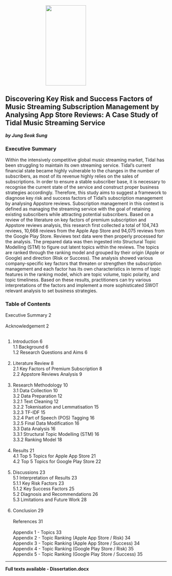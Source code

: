 <style>
  .center {
    display: block;
    margin-left: auto;
    margin-right: auto;
    width: 50%;
  }
</style>

<img src="https://upload.wikimedia.org/wikipedia/en/thumb/2/21/Warwick_Business_School_logo.svg/1200px-Warwick_Business_School_logo.svg.png" width="250" height="250" class="center">

## Discovering Key Risk and Success Factors of Music Streaming Subscription Management by Analysing App Store Reviews: A Case Study of Tidal Music Streaming Service
***by Jung Seok Sung***

### Executive Summary

Within the intensively competitive global music streaming market, Tidal has been struggling to maintain its own streaming service. Tidal’s current financial state became highly vulnerable to the changes in the number of subscribers, as most of its revenue highly relies on the sales of subscriptions. In order to ensure a stable subscriber base, it is necessary to recognise the current state of the service and construct proper business strategies accordingly. Therefore, this study aims to suggest a framework to diagnose key risk and success factors of Tidal’s subscription management by analysing Appstore reviews. Subscription management in this context is defined as managing the streaming service with the goal of retaining existing subscribers while attracting potential subscribers. Based on a review of the literature on key factors of premium subscription and Appstore reviews analysis, this research first collected a total of 104,743 reviews, 10,668 reviews from the Apple App Store and 94,075 reviews from the Google Play Store. Reviews text data were then properly processed for the analysis. The prepared data was then ingested into Structural Topic Modelling (STM) to figure out latent topics within the reviews. The topics are ranked through the ranking model and grouped by their origin (Apple or Google) and direction (Risk or Success). The analysis showed various company-specific key factors that threaten or strengthen the subscription management and each factor has its own characteristics in terms of topic features in the ranking model, which are topic volume, topic polarity, and topic timeliness. Based on these results, practitioners can try various interpretations of the factors and implement a more sophisticated SWOT relevant analysis to set business strategies.

### Table of Contents

Executive Summary	2 <br><br> 
Acknowledgement	2 <br><br>
1. Introduction	6 <br>
1.1 Background	6 <br>
1.2 Research Questions and Aims	6 <br><br>
2. Literature Review	8 <br>
2.1 Key Factors of Premium Subscription	8 <br>
2.2 Appstore Reviews Analysis 9 <br><br>
3. Research Methodology	10 <br>
3.1 Data Collection	10 <br>
3.2 Data Preparation	12 <br>
3.2.1 Text Cleaning	12 <br>
3.2.2 Tokenisation and Lemmatisation	15 <br>
3.2.3 TF-IDF	15 <br>
3.2.4 Part of Speech (POS) Tagging	16 <br>
3.2.5 Final Data Modification	16 <br>
3.3 Data Analysis	16 <br>
3.3.1 Structural Topic Modelling (STM)	16 <br>
3.3.2 Ranking Model	18 <br><br>
4. Results	21 <br>
4.1 Top 5 Topics for Apple App Store	21 <br>
4.2 Top 5 Topics for Google Play Store	22 <br><br>
5. Discussions	23 <br>
5.1 Interpretation of Results	23 <br>
5.1.1 Key Risk Factors	23 <br>
5.1.2 Key Success Factors	25 <br>
5.2 Diagnosis and Recommendations	26 <br>
5.3 Limitations and Future Work	28 <br><br>
6. Conclusion	29 <br><br>
References	31 <br><br>
Appendix 1 - Topics	33 <br>
Appendix 2 - Topic Ranking (Apple App Store / Risk)	34 <br>
Appendix 3 - Topic Ranking (Apple App Store / Success)	34 <br>
Appendix 4 - Topic Ranking (Google Play Store / Risk)	35 <br>
Appendix 5 - Topic Ranking (Google Play Store / Success)	35 <br>

------

**Full texts available - Dissertation.docx**

